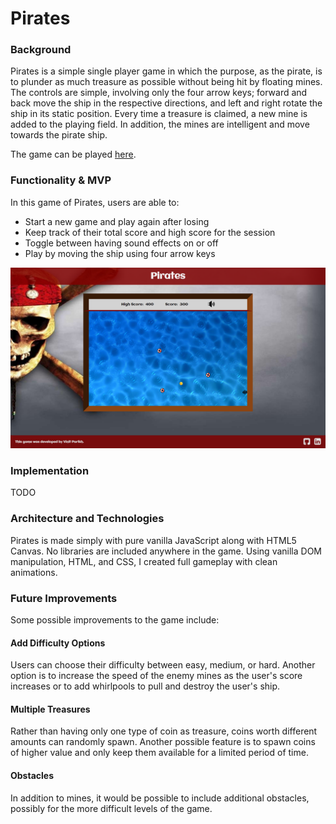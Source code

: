 # Pirates

### Background

Pirates is a simple single player game in which the purpose, as the pirate, is to plunder as much treasure as possible without being hit by floating mines. The controls are simple, involving only the four arrow keys; forward and back move the ship in the respective directions, and left and right rotate the ship in its static position. Every time a treasure is claimed, a new mine is added to the playing field. In addition, the mines are intelligent and move towards the pirate ship.

The game can be played [here](https://vinitp94.github.io/Pirates/).


### Functionality & MVP

In this game of Pirates, users are able to:

- Start a new game and play again after losing
- Keep track of their total score and high score for the session
- Toggle between having sound effects on or off
- Play by moving the ship using four arrow keys

![landing](./assets/screenshots/landing.png)

### Implementation

TODO

### Architecture and Technologies

Pirates is made simply with pure vanilla JavaScript along with HTML5 Canvas. No libraries are included anywhere in the game. Using vanilla DOM manipulation, HTML, and CSS, I created full gameplay with clean animations.

### Future Improvements

Some possible improvements to the game include:

#### Add Difficulty Options

Users can choose their difficulty between easy, medium, or hard. Another option is to increase the speed of the enemy mines as the user's score increases or to add whirlpools to pull and destroy the user's ship.

#### Multiple Treasures

Rather than having only one type of coin as treasure, coins worth different amounts can randomly spawn. Another possible feature is to spawn coins of higher value and only keep them available for a limited period of time.

#### Obstacles

In addition to mines, it would be possible to include additional obstacles, possibly for the more difficult levels of the game.
